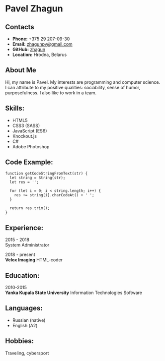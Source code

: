 # __Pavel Zhagun__

## __Contacts__
- __Phone:__ +375 29 207-09-30
- __Email:__ zhagunpv@gmail.com
- __GitHub:__ [zhagun](https://github.com/zhagun)
- __Location:__ Hrodna, Belarus

## __About Me__
Hi, my name is Pavel. My interests are programming and computer science. I can attribute to my positive qualities: sociability, sense of humor, purposefulness. I also like to work in a team.
## __Skills:__
- HTML5
- CSS3 (SASS)
- JavaScript (ES6)
- Knockout.js
- C#
- Adobe Photoshop


## __Code Example:__
```
function getCodeStringFromText(str) {
  let string = String(str);
  let res = '';

  for (let i = 0; i < string.length; i++) {
    res += string[i].charCodeAt() + ' ';
  }

  return res.trim();
}
```

## __Experience:__
2015 - 2018\
System Administrator

2018 - present\
__Velox Imaging__ HTML-coder
## __Education:__ 
2010-2015\
__Yanka Kupala State University__ Information Technologies Software


## __Languages:__
- Russian (native)
- English (А2)


## __Hobbies:__
Traveling, cybersport

